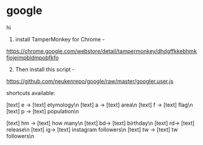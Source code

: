 # google

hi

1) install TamperMonkey for Chrome -

https://chrome.google.com/webstore/detail/tampermonkey/dhdgffkkebhmkfjojejmpbldmpobfkfo

2) Then install this script -

https://github.com/neukenrepo/google/raw/master/googler.user.js


shortcuts available:

[text] e -> [text] etymology\n
[text] a -> [text] area\n
[text] f -> [text] flag\n
[text] p -> [text] population\n

[text] hm -> [text] how many\n
[text] bd-> [text] birthday\n
[text] rd-> [text] release\n
[text] ig-> [text] instagram followers\n
[text] tw -> [text] tw followers\n
